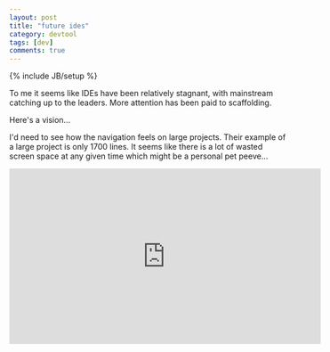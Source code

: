 ```yaml
---
layout: post
title: "future ides"
category: devtool
tags: [dev]
comments: true
---
```

{% include JB/setup %}
  
To me it seems like IDEs have been relatively stagnant, with mainstream catching up to the leaders.  More attention has been paid to scaffolding.
  
Here's a vision...
  
I'd need to see how the navigation feels on large projects.  Their example of a large project is only 1700 lines.  It seems like there is a lot of wasted screen space at any given time which might be a personal pet peeve...
  

<iframe width="560" height="315" src="https://www.youtube.com/embed/5YMaCQEoPe0" frameborder="0" allowfullscreen></iframe>
